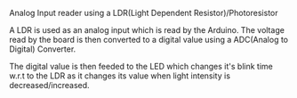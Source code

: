 Analog Input reader using a LDR(Light Dependent Resistor)/Photoresistor

A LDR is used as an analog input which is read by the Arduino. The voltage read by the board is then converted to a digital value using a ADC(Analog to Digital) Converter.

The digital value is then feeded to the LED which changes it's blink time w.r.t to the LDR as it changes its value when light intensity is decreased/increased.
